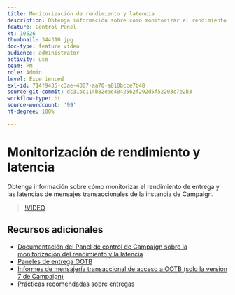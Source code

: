 ```yaml
---
title: Monitorización de rendimiento y latencia
description: Obtenga información sobre cómo monitorizar el rendimiento de entrega y las latencias de mensajes transaccionales de la instancia de Campaign.
feature: Control Panel
kt: 10526
thumbnail: 344310.jpg
doc-type: feature video
audience: administrator
activity: use
team: PM
role: Admin
level: Experienced
exl-id: 714f9435-c3ae-4307-aa70-a810bcce7b48
source-git-commit: dc31bc114b82eae4042562f292d5f52203c7e2b3
workflow-type: ht
source-wordcount: '99'
ht-degree: 100%

---
```


# Monitorización de rendimiento y latencia

Obtenga información sobre cómo monitorizar el rendimiento de entrega y las latencias de mensajes transaccionales de la instancia de Campaign.

>[!VIDEO](https://video.tv.adobe.com/v/344310/?quality=12)

## Recursos adicionales

* [Documentación del Panel de control de Campaign sobre la monitorización del rendimiento y la latencia](https://experienceleague.adobe.com/docs/control-panel/using/performance-monitoring/thoughputs-latencies.html?lang=es#)
* [Paneles de entrega OOTB](https://experienceleague.adobe.com/docs/campaign-classic/using/sending-messages/monitoring-deliveries/delivery-dashboard.html?lang=es)
* [Informes de mensajería transaccional de acceso a OOTB (solo la versión 7 de Campaign)](https://experienceleague.adobe.com/docs/campaign-classic/using/transactional-messaging/reports/about-transactional-messaging-reports.html?lang=es)
* [Prácticas recomendadas sobre entregas](https://experienceleague.adobe.com/docs/campaign-standard/using/communication-channels/delivery-bestpractices/delivery-best-practices.html?lang=es)
